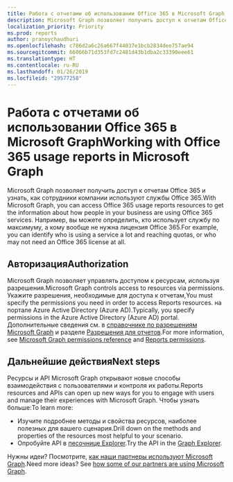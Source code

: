```yaml
---
title: Работа с отчетами об использовании Office 365 в Microsoft Graph
description: Microsoft Graph позволяет получить доступ к отчетам Office 365 и узнать, как сотрудники компании используют службы Office 365. Например, вы можете определить, кто использует службу по максимуму, а кому вообще не нужна лицензия Office 365.
localization_priority: Priority
ms.prod: reports
author: pranoychaudhuri
ms.openlocfilehash: c786d2a6c26a667f44037e1bcb2834dee757ae94
ms.sourcegitcommit: 66066b71d353fd7c2481d43b1dba2c33390eee61
ms.translationtype: HT
ms.contentlocale: ru-RU
ms.lasthandoff: 01/26/2019
ms.locfileid: "29577258"
---
```

# <a name="working-with-office-365-usage-reports-in-microsoft-graph"></a><span data-ttu-id="bf5b7-104">Работа с отчетами об использовании Office 365 в Microsoft Graph</span><span class="sxs-lookup"><span data-stu-id="bf5b7-104">Working with Office 365 usage reports in Microsoft Graph</span></span>

<span data-ttu-id="bf5b7-105">Microsoft Graph позволяет получить доступ к отчетам Office 365 и узнать, как сотрудники компании используют службы Office 365.</span><span class="sxs-lookup"><span data-stu-id="bf5b7-105">With Microsoft Graph, you can access Office 365 usage reports resources to get the information about how people in your business are using Office 365 services.</span></span> <span data-ttu-id="bf5b7-106">Например, вы можете определить, кто использует службу по максимуму, а кому вообще не нужна лицензия Office 365.</span><span class="sxs-lookup"><span data-stu-id="bf5b7-106">For example, you can identify who is using a service a lot and reaching quotas, or who may not need an Office 365 license at all.</span></span>

## <a name="authorization"></a><span data-ttu-id="bf5b7-107">Авторизация</span><span class="sxs-lookup"><span data-stu-id="bf5b7-107">Authorization</span></span>

<span data-ttu-id="bf5b7-108">Microsoft Graph позволяет управлять доступом к ресурсам, используя разрешения.</span><span class="sxs-lookup"><span data-stu-id="bf5b7-108">Microsoft Graph controls access to resources via permissions.</span></span> <span data-ttu-id="bf5b7-109">Укажите разрешения, необходимые для доступа к отчетам,</span><span class="sxs-lookup"><span data-stu-id="bf5b7-109">You must specify the permissions you need in order to access Reports resources.</span></span> <span data-ttu-id="bf5b7-110">на портале Azure Active Directory (Azure AD).</span><span class="sxs-lookup"><span data-stu-id="bf5b7-110">Typically, you specify permissions in the Azure Active Directory (Azure AD) portal.</span></span> <span data-ttu-id="bf5b7-111">Дополнительные сведения см. в [справочнике по разрешениям Microsoft Graph](/graph/permissions-reference) и разделе [Разрешения для отчетов](/graph/permissions-reference#reports-permissions).</span><span class="sxs-lookup"><span data-stu-id="bf5b7-111">For more information, see [Microsoft Graph permissions reference](/graph/permissions-reference) and [Reports permissions](/graph/permissions-reference#reports-permissions).</span></span>

## <a name="next-steps"></a><span data-ttu-id="bf5b7-112">Дальнейшие действия</span><span class="sxs-lookup"><span data-stu-id="bf5b7-112">Next steps</span></span>

<span data-ttu-id="bf5b7-113">Ресурсы и API Microsoft Graph открывают новые способы взаимодействия с пользователями и контроля их работы.</span><span class="sxs-lookup"><span data-stu-id="bf5b7-113">Reports resources and APIs can open up new ways for you to engage with users and manage their experiences with Microsoft Graph.</span></span> <span data-ttu-id="bf5b7-114">Чтобы узнать больше:</span><span class="sxs-lookup"><span data-stu-id="bf5b7-114">To learn more:</span></span>

- <span data-ttu-id="bf5b7-115">Изучите подробнее методы и свойства ресурсов, наиболее полезных для вашего сценария.</span><span class="sxs-lookup"><span data-stu-id="bf5b7-115">Drill down on the methods and properties of the resources most helpful to your scenario.</span></span>
- <span data-ttu-id="bf5b7-116">Опробуйте API в [песочнице Explorer](https://developer.microsoft.com/graph/graph-explorer).</span><span class="sxs-lookup"><span data-stu-id="bf5b7-116">Try the API in the [Graph Explorer](https://developer.microsoft.com/graph/graph-explorer).</span></span>

<span data-ttu-id="bf5b7-p105">Нужны идеи? Посмотрите, [как наши партнеры используют Microsoft Graph](https://developer.microsoft.com/graph/graph/examples#partners).</span><span class="sxs-lookup"><span data-stu-id="bf5b7-p105">Need more ideas? See [how some of our partners are using Microsoft Graph](https://developer.microsoft.com/graph/graph/examples#partners).</span></span>
